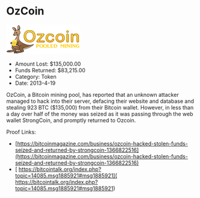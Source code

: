 # OzCoin
![OzCoin](/rektimages/OzCoin.png)
- Amount Lost: $135,000.00
- Funds Returned: $83,215.00
- Category: Token
- Date: 2013-4-19

OzCoin, a Bitcoin mining pool, has reported that an unknown attacker managed to hack into their server, defacing their website and database and stealing 923 BTC ($135,000) from their Bitcoin wallet. However, in less than a day over half of the money was seized as it was passing through the web wallet StrongCoin, and promptly returned to Ozcoin.


Proof Links:
- [https://bitcoinmagazine.com/business/ozcoin-hacked-stolen-funds-seized-and-returned-by-strongcoin-1366822516](https://bitcoinmagazine.com/business/ozcoin-hacked-stolen-funds-seized-and-returned-by-strongcoin-1366822516)
- [ https://bitcointalk.org/index.php?topic=14085.msg1885921#msg1885921]( https://bitcointalk.org/index.php?topic=14085.msg1885921#msg1885921)


